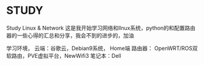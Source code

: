 # STUDY
Study Linux &amp; Network
 这是我开始学习网络和lInux系统，python的和配置路由器的一些心得的汇总和分享，我会不到的进步的，加油
 
 学习环境，
 云端：谷歌云，Debian9系统，
 Home端
     路由器： OpenWRT/ROS双软路由，PVE虚拟平台，NewWifi3
     笔记本：Dell
     
 
